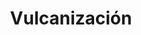 ---
title: "Vulcanización"
url: /valdivia/vulcanizacion-avenida-pedro-montt/
shop: Autowerkstatt
---
